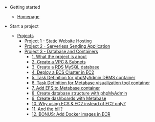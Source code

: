 - Getting started

    - [Homepage](/#homepage)

- Start a project

    - [Projects](projects/README.md)
        - [Project 1 - Static Website Hosting](/projects/project-1/README)
        - [Project 2 - Serverless Sending Application](/projects/project-2/README)
        - [Project 3 - Database and Containers](/projects/project-3/README)
            - [1. What the project is about](/projects/project-3/part-1/README)
            - [2. Create a VPC & Subnets](/projects/project-3/part-2/README)
            - [3. Create a RDS MySQL database](/projects/project-3/part-3/README)
            - [4. Deploy a ECS Cluster in EC2](/projects/project-3/part-4/README)
            - [5. Task Definition for phpMyAdmin DBMS container](/projects/project-3/part-5/README)
            - [6. Task Definition for Metabase visualization tool container](/projects/project-3/part-6/README)
            - [7. Add EFS to Metabase container](/projects/project-3/part-7/README)
            - [8. Create database structure with phpMyAdmin](/projects/project-3/part-8/README)
            - [9. Create dashboards with Metabase](/projects/project-3/part-9/README)
            - [10. Why using ECS & EC2 instead of EC2 only?](/projects/project-3/part-10/README)
            - [11. And the bill?](/projects/project-3/part-11/README)
            - [12. BONUS: Add Docker images in ECR](/projects/project-3/part-12/README)